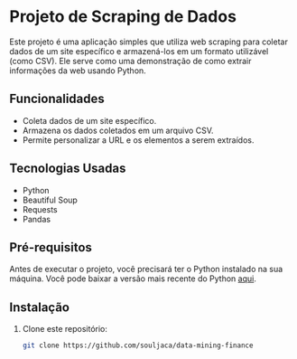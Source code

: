 # Projeto de Scraping de Dados

Este projeto é uma aplicação simples que utiliza web scraping para coletar dados de um site específico e armazená-los em um formato utilizável (como CSV). Ele serve como uma demonstração de como extrair informações da web usando Python.

## Funcionalidades

- Coleta dados de um site específico.
- Armazena os dados coletados em um arquivo CSV.
- Permite personalizar a URL e os elementos a serem extraídos.

## Tecnologias Usadas

- Python
- Beautiful Soup
- Requests
- Pandas

## Pré-requisitos

Antes de executar o projeto, você precisará ter o Python instalado na sua máquina. Você pode baixar a versão mais recente do Python [aqui](https://www.python.org/downloads/).

## Instalação

1. Clone este repositório:
   ```bash
   git clone https://github.com/souljaca/data-mining-finance
